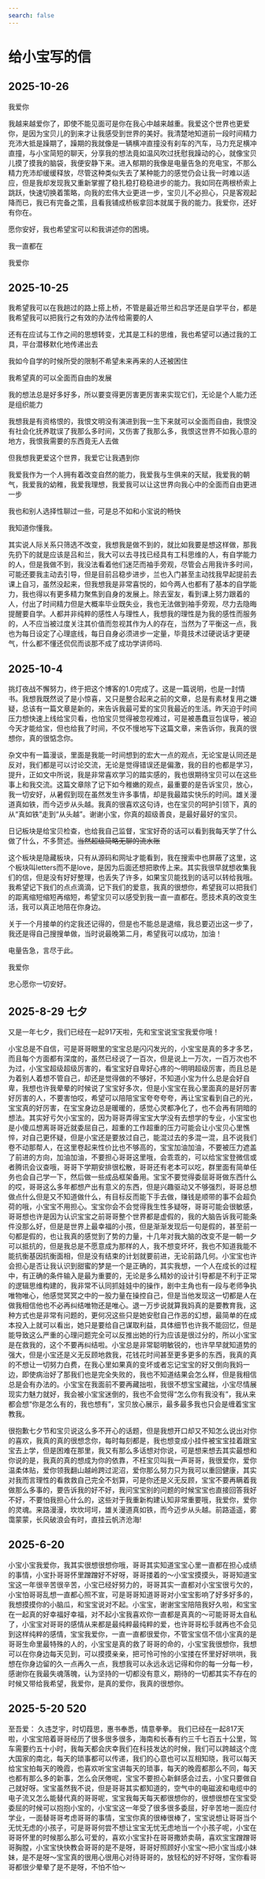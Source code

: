 ```yaml
---
search: false
---
```


# 给小宝写的信

## 2025-10-26
我爱你

我越来越爱你了，即使不能见面可是你在我心中越来越重。我爱这个世界也更爱你，是因为宝贝儿的到来才让我感受到世界的美好。我清楚地知道前一段时间精力充沛大抵是躁期了，躁期的我就像是一辆横冲直撞没有刹车的汽车，马力充足横冲直撞，与小宝简短的聊天，分享我的想法竟如温风吹过抚慰我躁动的心，就像宝贝儿摸了摸我的脑袋，我便安静下来。进入郁期的我像是电量告急的充电宝，不那么精力充沛却缓缓释放，尽管这种类似失去了某种能力的感觉仍会让我一时难以适应，但是我却发现我又重新掌握了稳扎稳打稳稳进步的能力。我如同在两根桥索上跳跃，快速切换着策略，向我的宏伟大业更进一步，宝贝儿不必担心，只是客观起降而已，我已有完备之策，且看我铺成桥板拿回本就属于我的能力。我爱你，还好有你在。

愿你安好，我也希望宝可以和我讲述你的困境。

我一直都在

我爱你

## 2025-10-25
我希望我可以在我趟过的路上搭上桥，不管是最近带兰和吕学还是自学平台，都是我希望我可以把我行之有效的办法传给需要的人

还有在应试与工作之间的思想转变，尤其是工科的思维，我也希望可以通过我的工具，平台潜移默化地传递出去

我如今自学的时候所受的限制不希望未来再来的人还被困住

我希望真的可以全面而自由的发展

我的想法总是好多好多，所以要变得更厉害更厉害来实现它们，无论是个人能力还是组织能力

我想我是有资格恨的，我恨文明没有演进到我一生下来就可以全面而自由，我恨没有社会化抚养耽误了我那么多时间，又伤害了我那么多，我恨这世界不如我心意的地方，我恨我需要的东西竟无人去做

但我想我更爱这个世界，我爱它让我遇到你

我爱我作为一个人拥有着改变自然的能力，我爱我与生俱来的天赋，我爱我的朝气，我爱我的幼稚，我爱我理想，我爱我可以让这世界向我心中的全面而自由更进一步

我也和别人选择性聊过一些，可是总不如和小宝说的畅快

我知道你懂我。

其实说人际关系只筛选不改变，我想我是做不到的，就比如我要是想这样做，那我先扔下的就是应该是吕和兰，我大可以去寻找已经具有工科思维的人，有自学能力的人，但是我做不到，我没法看着他们迷茫而袖手旁观，尽管会占用我许多时间，可能还要我主动去引导，但是目前吕稳步进步，兰也入门甚至主动找我早起提前去课上自习，虽然没起来，但我想我是非常喜悦的，如今两人也都有了基本的自学能力，我也得以有更多精力聚焦到自身的发展上。除去室友，看到课上努力跟着的人，付出了时间精力但是大概率毕业既失业，我也无法做到袖手旁观，尽力去隐晦提醒要自学。人都并非纯粹的感性人与理性人，我想我的理性是为我的感性而服务的，人不应当被过度关注其价值而忽视其作为人的存在，当然为了平衡这一点，我也为每日设定了心理底线，每日自身必须进步一定量，毕竟技术过硬说话才更硬气，什么都不懂还侃侃而谈那不成了成功学讲师吗.

## 2025-10-4
挑灯夜战不懈努力，终于把这个博客的1.0完成了。这是一篇说明，也是一封情书。我想我既然说了是小惊喜，又只是整合起来之前的文章，总是有素材复用之嫌疑，总该有一篇文章是新的，来告诉我最可爱的宝贝我最近的生活。昨天迫于时间压力想快速上线给宝贝看，也怕宝贝觉得被忽视难过，可是被愚蠢豆包误导，被迫今天才能给宝，但也给我了时间，不仅不慢地写下这篇文章，来告诉你，我真的很想你，真的很惦念你。

杂文中有一篇漫谈，里面是我能一时间想到的宏大一点的观点，无论宝是认同还是反对，我们都是可以讨论交流，无论是觉得错误还是偏激，我的目的也都是学习，提升，正如文中所说，我是非常喜欢学习的踏实感的，我也很期待宝贝可以在这些事上和我交流。这篇文章除了记下如今稚嫩的观点，最重要的是告诉宝贝，放心，我一切安好，从暑假到现在虽然发生许多事情，却是我最踏实快乐的时间。雄关漫道真如铁，而今迈步从头越。我真的很喜欢这句诗，也在宝贝的呵护引领下，真的从“真如铁”走到“从头越”。谢谢小宝，你真的超级善良，是最好最好的宝贝。

日记板块是给宝贝检查，也给我自己监督，宝宝好奇的话可以看到我每天学了什么做了什么，不多赘述。~~当然超级简略无聊的流水账~~

这个板块是隐藏板块，只有从源码和网址才能看到，我在搜索中也屏蔽了这里，这个板块叫letters而不是love，是因为后面还想把歌传上来。其实我很早就想收集我们的信，但是没有好好整理，也丢失了许多，如果宝贝能找到的话可以转给我哦。我希望记下我们的点点滴滴，记下我们的爱意，我真的很想你，希望我可以把我们的距离缩短缩短再缩短，希望宝贝可以感受到我一直一直都在。愿技术真的改变生活，我可以真正地陪在你身边。

关于一个月接单的约定我还记得的，但是也不能总是退缩，我总要迈出这一步了，我还是得自己搜搜单做，当时说最晚第二月，希望我可以成功，加油！

电量告急，言尽于此。

我爱你

忠心愿你一切安好。

## 2025-8-29 七夕
又是一年七夕，我们已经在一起917天啦，先和宝宝说宝宝我爱你哦！

小宝总是不自信，可是哥哥眼里的宝宝总是闪闪发光的，小宝宝是真的多才多艺，而且每个方面都有深度的，虽然已经说了一百次，但是说上一万次，一百万次也不为过，小宝宝超级超级厉害的，看宝宝好自卑好心疼的～明明超级厉害，而且总是为着别人着想不管自己，却还是觉得做的不够好，不知道小宝为什么总是会好自卑，我想也许我晕晕的时候说了宝宝好多次，但是小宝宝在我心里面真的是好厉害好厉害的人，不要害怕哎，希望可以陪陪宝宝夸夸夸夸，再让宝宝看到自己的光，宝宝真的好厉害，在宝宝身边总是暖暖的，感觉心灵都净化了，也不会再有阴暗的想法。其实好亏欠小宝宝的，因为哥哥弄得宝宝大学没有去想学的专业，小宝宝也是小傻瓜想离哥哥近就委屈自己，超重的工作超重的压力可能会让小宝贝心里憔悴，对自己更怀疑，但是小宝还是要放过自己，能混过去的多混一混，且不说我们卷不动那帮人，在这里卷起来性价比也不够高的，宝宝加油加油，不要被压力遮盖了前进的方向，加油加油，不要担心哥哥这里哦，会乖乖的，可以给宝宝登微信或者腾讯会议查哦，哥哥下学期安排很松散，哥哥还有老本可以吃，群里面有简单任务也会自己学一下，然后做一些成品框架备用。宝宝不要觉得委屈哥哥做东西什么的哎，哥哥这么多年都想产出有意义的东西，但是兴趣驱动又不够强烈，哥哥总想做点什么但是又不知道做什么，有目标反而能下手去做，赚钱是顺带的事不会超负荷的哦，小宝宝不用担心。宝宝你会不会觉得我生性多疑呀，哥哥可能会很敏感，哥哥想也许是因为认识宝宝之前哥哥整个世界都是虚假的，我的大脑告诉我可能条件没那么好，但是是世界上最幸福的小孩，但是渐渐发现后一句是假的，甚至前一句都是假的，也让我真的感觉到了势的力量，十几年对我大脑的改变不是一朝一夕可以抵抗的，但是我总是不愿意成为那样的人，我不想变坏坏，我也不知道我能不能抗衡基因抗衡面相，但是没有结束的计划就要前进，无论前路几何。小宝宝也许会担心是否让我认识到甜蜜的梦是一个是正确的，其实我想，一个人在成长的过程中，有正确的条件输入是最为重要的，无论是多么精妙的设计引导都是不利于正常的逻辑思维构建的，我非常不认同抓娃娃中的操作，剧中主角也有一段与老师争执唯物唯心，他感觉冥冥之中的一股力量在操控自己，但是当他发现这一切都是人在做我相信他也不必再纠结唯物还是唯心。退一万步说就算我妈真的是要教育我，这种方式也是非常有问题的，更何况这些只是她安慰自己作恶的幻想，最简单的在成本投入上就可以看出，她只是要给自己谋取利益，具体细节也许我不能回忆，但是能导致这么严重的心理问题完全可以反推出她的行为应该是很过分的，所以小宝宝是在救我的，这个不要再纠结啦。小宝总是非常聪明敏锐的，也许早早就知道势的强大，但是小宝还是义无反顾地救我，花钱花时间甚至更多更多的东西，我真的真的不想让一切努力白费，在我心里如果真的变坏或者忘记宝宝的好又倒向我妈一边，即使病治好了那我们也是完全失败的，我也不知道结果会怎么样，但是我相信总是会有办法的。小宝宝在我面前不要再藏拙啦，我很不想宝宝藏拙，小宝尽情展现实力魅力就好，我会被小宝宝迷倒的，我也不会觉得“怎么你有我没有”，我从来都会想“你是怎么有的，我也想有”，宝贝放心展示，最多最多我也只会是缠着宝宝教我。

很抱歉七夕节和宝贝说这么多不开心的话题，但是我想开口却又不知怎么说出对你的喜欢，我真的真的很想念你，每时每刻都是，我也想变成小挂件被宝宝挂着跟宝宝去上学，但是困难在那里，我又有那么多话想对你说，可是想来想去其实最想和你说的是，我真的真的想成为你的依靠，不枉宝贝叫我一声哥哥，我很爱你，爱你温柔体贴，爱你领我翻山越岭跨过泥沼，爱你那么努力只为我可以重回健康，其实对我而言理性的看救救自己完全不划算，可是你还是义无反顾，宝宝不要再瞒着我做那么多事的，要告诉我的好不好，我问宝宝别的问题的时候宝宝也直接回答我好不好，不要怕我担心什么的，这些对于我重新构建认知非常重要哦，我爱你，爱你的灵魂。来路漫漫，坎坎坷坷，雄关漫道真如铁，而今迈步从头越。前路遥遥，雾霭蒙蒙，长风破浪会有时，直挂云帆济沧海!

## 2025-6-20
小宝小宝我爱你，我其实很想很想你哦，哥哥其实知道宝宝心里一直都在担心成绩的事情，小宝扑哥哥怀里蹭蹭好不好呀，哥哥搂着的～小宝宝摸摸头，哥哥知道宝宝这一年很辛苦很辛苦，小宝已经好努力的，哥哥其实一直都对小宝宝很亏欠的，小宝怕哥哥乱想一直都心照不宣，可是哥哥知道哥哥对小宝宝影响了好多好多的，我想摸摸你的小脑瓜，和宝宝说对不起。小宝宝，谢谢宝宝陪陪我好久啦，和宝宝在一起真的好幸福好幸福，对不起小宝我喜欢你一直都是真真的～可能哥哥太自私了，小宝宝对哥哥的感情从来都是最纯粹最纯粹的爱，也许哥哥松手就再也不会见到这样纯粹的感情，宝宝我爱你，一直一直都很爱你，不管宝宝信不信小宝真的是哥哥生命里最特殊的人的，小宝宝是真的救了哥哥的命的，小宝宝我很想你，我想可以在你身边每天见到，可以摸摸亲亲，把可怜可怜的小宝搂在怀里好好哄哄，我想在你身边留的久一点再久一点，我想我可以永远永远记得和你的每一分每一秒，感谢你在我最失魂落魄，认为坚持的一切都没有意义，期待的一切都其实不存在的时候又带给我希望，我爱你，是真的爱你，我真的很想你。


## 2025-5-20 520
至吾爱：
久违芝宇，时切葭思，惠书奉悉，情意拳拳。
我们已经在一起817天啦，小宝宝陪着哥哥经历了很多很多很多，海南和长春有约三千七百五十公里，驾车需要约五十小时，我每天都会庆幸我们在科技发达的时候，我们可以跨越这个庞大国家的南北，每天的琐事都可以传递，我们的心意也可以互相知晓，我可以每天给宝宝拍每天的晚霞，也喜欢听宝宝讲每天的琐事，每天的晚霞都那么不同，每天也都有那么多的新事，怎么会厌倦呢，宝宝不要担心新鲜感会过去，小宝只要做自己就好呀。宝宝虽然我不说，但是哥哥其实都知道的，空气中的电磁波和电缆中的电子流又怎么能替代真的哥哥呢，宝宝我每天每天都很想你的，很想很想在宝宝受委屈的时候可以抱抱小宝的，小宝宝这一年受了很多很多委屈，好辛苦地一面应付学业，一面替哥哥考虑哥哥的事情，宝宝你真的很棒很棒了，宝宝说想让哥哥当个无忧无虑的小孩子，可是哥哥何尝不想让宝宝无忧无虑地当一个小孩子呢，小宝在哥哥怀里的时候那么那么可爱的，喜欢小宝宝扑在哥哥撒娇卖萌，喜欢宝宝蹭蹭哥哥胸膛，小宝宝快快教会哥哥的是不是呀，哥哥好照顾好小宝宝～把小宝当成小妹妹，是不是呀～宝宝真的很用心很用心对待哥哥的，放轻松的好不好呀，宝你看哥哥都很少晕晕了是不是呀，不怕不怕～
